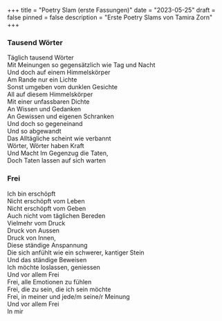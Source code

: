 +++
title = "Poetry Slam (erste Fassungen)"
date = "2023-05-25"
draft = false
pinned = false
description = "Erste Poetry Slams von Tamira Zorn"
+++
### Tausend Wörter

<!--StartFragment-->

Täglich tausend Wörter\
Mit Meinungen so gegensätzlich wie Tag und Nacht \
Und doch auf einem Himmelskörper \
Am Rande nur ein Lichte \
Sonst umgeben vom dunklen Gesichte \
All auf diesem Himmelskörper \
Mit einer unfassbaren Dichte \
An Wissen und Gedanken\
An Gewissen und eigenen Schranken \
Und doch so gegeneinand \
Und so abgewandt \
Das Alltägliche scheint wie verbannt \
Wörter, Wörter haben Kraft \
Und Macht Im Gegenzug die Taten, \
Doch Taten lassen auf sich warten

<!--EndFragment-->

### Frei

<!--StartFragment-->

Ich bin erschöpft \
Nicht erschöpft vom Leben \
Nicht erschöpft vom Geben\
Auch nicht vom täglichen Bereden \
Vielmehr vom Druck\
Druck von Aussen \
Druck von Innen, \
Diese ständige Anspannung \
Die sich anfühlt wie ein schwerer, kantiger Stein\
 Und das ständige Beweisen \
Ich möchte loslassen, geniessen \
Und vor allem Frei \
Frei, alle Emotionen zu fühlen \
Frei, die zu sein, die ich sein möchte \
Frei, in meiner und jede/m seine/r Meinung \
Und vor allem Frei\
In mir

<!--EndFragment-->